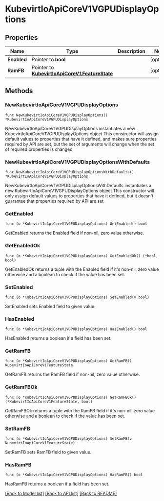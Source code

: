# KubevirtIoApiCoreV1VGPUDisplayOptions

## Properties

Name | Type | Description | Notes
------------ | ------------- | ------------- | -------------
**Enabled** | Pointer to **bool** |  | [optional] 
**RamFB** | Pointer to [**KubevirtIoApiCoreV1FeatureState**](KubevirtIoApiCoreV1FeatureState.md) |  | [optional] 

## Methods

### NewKubevirtIoApiCoreV1VGPUDisplayOptions

`func NewKubevirtIoApiCoreV1VGPUDisplayOptions() *KubevirtIoApiCoreV1VGPUDisplayOptions`

NewKubevirtIoApiCoreV1VGPUDisplayOptions instantiates a new KubevirtIoApiCoreV1VGPUDisplayOptions object
This constructor will assign default values to properties that have it defined,
and makes sure properties required by API are set, but the set of arguments
will change when the set of required properties is changed

### NewKubevirtIoApiCoreV1VGPUDisplayOptionsWithDefaults

`func NewKubevirtIoApiCoreV1VGPUDisplayOptionsWithDefaults() *KubevirtIoApiCoreV1VGPUDisplayOptions`

NewKubevirtIoApiCoreV1VGPUDisplayOptionsWithDefaults instantiates a new KubevirtIoApiCoreV1VGPUDisplayOptions object
This constructor will only assign default values to properties that have it defined,
but it doesn't guarantee that properties required by API are set

### GetEnabled

`func (o *KubevirtIoApiCoreV1VGPUDisplayOptions) GetEnabled() bool`

GetEnabled returns the Enabled field if non-nil, zero value otherwise.

### GetEnabledOk

`func (o *KubevirtIoApiCoreV1VGPUDisplayOptions) GetEnabledOk() (*bool, bool)`

GetEnabledOk returns a tuple with the Enabled field if it's non-nil, zero value otherwise
and a boolean to check if the value has been set.

### SetEnabled

`func (o *KubevirtIoApiCoreV1VGPUDisplayOptions) SetEnabled(v bool)`

SetEnabled sets Enabled field to given value.

### HasEnabled

`func (o *KubevirtIoApiCoreV1VGPUDisplayOptions) HasEnabled() bool`

HasEnabled returns a boolean if a field has been set.

### GetRamFB

`func (o *KubevirtIoApiCoreV1VGPUDisplayOptions) GetRamFB() KubevirtIoApiCoreV1FeatureState`

GetRamFB returns the RamFB field if non-nil, zero value otherwise.

### GetRamFBOk

`func (o *KubevirtIoApiCoreV1VGPUDisplayOptions) GetRamFBOk() (*KubevirtIoApiCoreV1FeatureState, bool)`

GetRamFBOk returns a tuple with the RamFB field if it's non-nil, zero value otherwise
and a boolean to check if the value has been set.

### SetRamFB

`func (o *KubevirtIoApiCoreV1VGPUDisplayOptions) SetRamFB(v KubevirtIoApiCoreV1FeatureState)`

SetRamFB sets RamFB field to given value.

### HasRamFB

`func (o *KubevirtIoApiCoreV1VGPUDisplayOptions) HasRamFB() bool`

HasRamFB returns a boolean if a field has been set.


[[Back to Model list]](../README.md#documentation-for-models) [[Back to API list]](../README.md#documentation-for-api-endpoints) [[Back to README]](../README.md)


